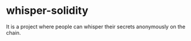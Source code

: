 # whisper-solidity
It is a project where people can whisper their secrets anonymously on the chain.
